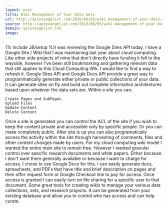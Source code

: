```yaml
---
layout: post
title: Wiki Management of Your Data Sets
url: http://apievangelist.com/2010/06/05/wiki-management-of-your-data-sets/
source: http://apievangelist.com/2010/06/05/wiki-management-of-your-data-sets/
domain: apievangelist.com
image: 
---
```

{% include JB/setup %}I was reviewing the Google Sites API today. I have a Google Site / Wiki that I was maintaining last year about cloud computing. Like other side projects of mine that don't directly have funding it fell to the wayside, however I've been still bookmarking and gathering relevant data that still applies to this Cloud Computing Wik. I would like to find a way to refresh it.
Google  Sites API and Google Docs API provide a great way to programmatically generate either private or public collections of your data. It can generate sites on fly and build out complete information architectures based upon whatever the data sets are. Within a site you can:

	Create Pages and SubPages
	Upload Files
	Update Content
	Delete Content

Once a site is generated you can control the ACL of the site if you wish to keep the content private and accessible only by specific people. Or you can make completely public.
After site is up you can also programatically access the activity within the site through harvesting of comments, files and other content changes made by users.
For my cloud computing wiki model I wanted the entire main site to remain free. However I wanted granular control over specific research documents and white papers. Either because I don't want them generally available or because I want to charge for access.
I chose to use Google Docs for this. I can easily generate docs, spreasheets, and PDFs that have title and brief description on pages and then offer request form or Google Checkout link to pay for access. Once access is granted I can easily turn on file sharing for a specific user to that document.
Some great tools for creating wikis to manage your various data collections, sets, and research projects. It can be generated from your existing database and allow you to control who has access and can help curate.